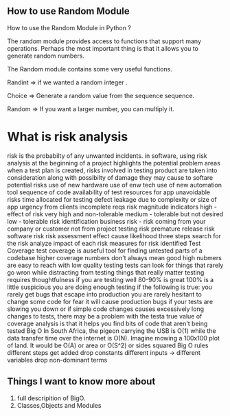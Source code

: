 
## How to use Random Module
How to use the Random Module in Python ?

The random module provides access to functions that support many operations. Perhaps the most important thing is that it allows you to generate random numbers.

The Random module contains some very useful functions.

Randint => if we wanted a random integer .

Choice => Generate a random value from the sequence sequence.

Random => If you want a larger number, you can multiply it.


# What is risk analysis
risk is the probabilty of any unwanted incidents.
in software, using risk analysis at the beginning of a project highlights the potential problem areas
when a test plan is created, risks involved in testing product are taken into consideration along with possibilty of damage they may cause to softare
potential risks
use of new hardware
use of enw tech
use of new automation tool
sequence of code
availability of test resources for app
unavoidable risks
time allocated for testing
defect leakage due to complexity or size of app
urgency from clients
incomplete reqs
risk magnitude indicators
high - effect of risk very high and non-tolerable
medium - tolerable but not desired
low - tolerable
risk identification
business risk - risk coming from your company or customer not from project
testing risk
premature release risk
software risk
risk assessment
effect
cause
likelihood
three steps
search for the risk
analyze impact of each risk
measures for risk identified
Test Coverage
test coverage is auseful tool for finding untested parts of a codebase
higher coverage numbers don't always mean good
high nubmers are easy to reach with low quality testing
tests can look for things that rarely go wron while distracting from testing things that really matter
testing requires thoughtfulness
if you are testing well 80-90% is great
100% is a little suspicious
you are doing enough testing if the following is true:
you rarely get bugs that escape into production
you are rarely hesitant to change some code for fear it will cause production bugs
if your tests are slowing you down or if simple code changes causes excessively long changes to tests, there may be a problem with the testa
true value of coverage analysis is that it helps you find bits of code that aren't being tested
Big O
In South Africa, the pigeon carrying the USB is O(1) while the data transfer time over the internet is O(N).
Imagine mowing a 100x100 plot of land. It would be O(A) or area or O(S^2) or sides squared
Big O rules
different steps get added
drop constants
different inputs -> different variables
drop non-dominant terms

## Things I want to know more about
1. full descripition of BigO.
2.  Classes,Objects and  Modules 